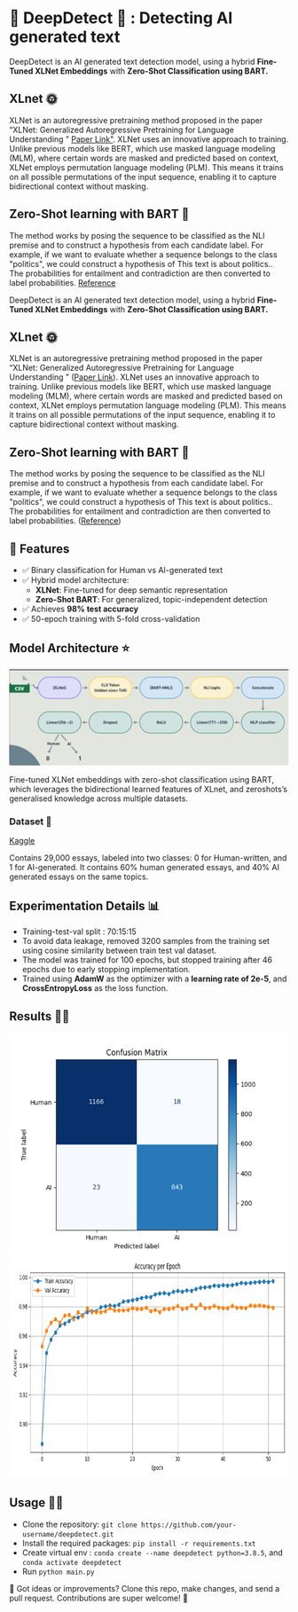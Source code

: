 # 🤖 DeepDetect 🤖 : Detecting AI generated text



DeepDetect is an AI generated text detection model, using a hybrid **Fine-Tuned XLNet Embeddings** with **Zero-Shot Classification using BART.** 

## XLnet 🌞

XLNet is an autoregressive pretraining method proposed in the paper “XLNet: Generalized Autoregressive Pretraining for Language Understanding ” [Paper Link"](https://arxiv.org/abs/1906.08237). XLNet uses an innovative approach to training. Unlike previous models like BERT, which use masked language modeling (MLM), where certain words are masked and predicted based on context, XLNet employs permutation language modeling (PLM). This means it trains on all possible permutations of the input sequence, enabling it to capture bidirectional context without masking. 

## Zero-Shot learning with BART 🎯

The method works by posing the sequence to be classified as the NLI premise and to construct a hypothesis from each candidate label. For example, if we want to evaluate whether a sequence belongs to the class "politics", we could construct a hypothesis of This text is about politics.. The probabilities for entailment and contradiction are then converted to label probabilities. [Reference](https://huggingface.co/facebook/bart-large-mnli)



DeepDetect is an AI generated text detection model, using a hybrid **Fine-Tuned XLNet Embeddings** with **Zero-Shot Classification using BART.** 

## XLnet 🌞

XLNet is an autoregressive pretraining method proposed in the paper “XLNet: Generalized Autoregressive Pretraining for Language Understanding ” ([Paper Link](https://arxiv.org/abs/1906.08237)). XLNet uses an innovative approach to training. Unlike previous models like BERT, which use masked language modeling (MLM), where certain words are masked and predicted based on context, XLNet employs permutation language modeling (PLM). This means it trains on all possible permutations of the input sequence, enabling it to capture bidirectional context without masking. 

## Zero-Shot learning with BART 🎯

The method works by posing the sequence to be classified as the NLI premise and to construct a hypothesis from each candidate label. For example, if we want to evaluate whether a sequence belongs to the class "politics", we could construct a hypothesis of This text is about politics.. The probabilities for entailment and contradiction are then converted to label probabilities. ([Reference](https://huggingface.co/facebook/bart-large-mnli))


## 📒 Features

- ✅ Binary classification for Human vs AI-generated text
- ✅ Hybrid model architecture:
  - **XLNet**: Fine-tuned for deep semantic representation
  - **Zero-Shot BART**: For generalized, topic-independent detection
- ✅ Achieves **98% test accuracy**
- ✅ 50-epoch training with 5-fold cross-validation

## Model Architecture ⭐

![Model Architecture](images/architecture.png)

Fine-tuned XLNet embeddings with zero-shot classification using BART, which leverages the bidirectional learned features of XLnet, and zeroshots’s generalised knowledge across multiple datasets.

### Dataset 📁

[Kaggle](https://www.kaggle.com/datasets/sunilthite/llm-detect-ai-generated-text-dataset) 

Contains 29,000 essays, labeled into two classes: 0 for Human-written, and 1 for AI-generated. It contains 60% human generated essays, and 40% AI generated essays on the same topics.

## Experimentation Details 📊

- Training-test-val split : 70:15:15 
- To avoid data leakage, removed 3200 samples from the training set using cosine similarity between train test val dataset.
- The model was trained for 100 epochs, but stopped training after 46 epochs due to early stopping implementation.  
- Trained using **AdamW** as the optimizer with a **learning rate of 2e-5**, and **CrossEntropyLoss** as the loss function.

## Results 🕵️‍♀️

<img src="images/confusion_matrix.png" alt="Confusion Matrix"  width="600" height="400"/>
<img src="images/accuracy_curve.png" alt="Model Train and Val Accuracy"  width="600" height="400"/>



## Usage 🧑‍💻

- Clone the repository: `git clone https://github.com/your-username/deepdetect.git`
- Install the required packages: `pip install -r requirements.txt`
- Create virtual env : `conda create --name deepdetect python=3.8.5`, and `conda activate deepdetect`
- Run `python main.py`


🙌 Got ideas or improvements? Clone this repo, make changes, and send a pull request. Contributions are super welcome! 💪

